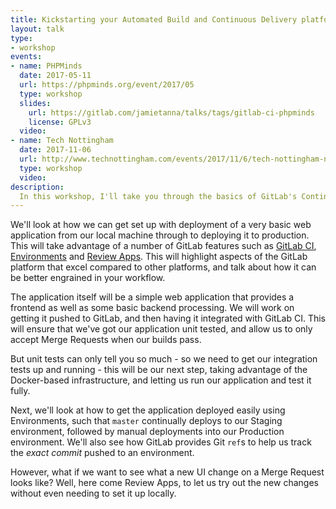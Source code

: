 ```yaml
---
title: Kickstarting your Automated Build and Continuous Delivery platform with GitLab CI
layout: talk
type:
- workshop
events:
- name: PHPMinds
  date: 2017-05-11
  url: https://phpminds.org/event/2017/05
  type: workshop
  slides:
    url: https://gitlab.com/jamietanna/talks/tags/gitlab-ci-phpminds
    license: GPLv3
  video:
- name: Tech Nottingham
  date: 2017-11-06
  url: http://www.technottingham.com/events/2017/11/6/tech-nottingham-november-2017
  type: workshop
  video:
description:
  In this workshop, I'll take you through the basics of GitLab's Continuous Integration platform, with a very simple web application. This will go through local development to production deployments in a controlled fashion, with automated builds through to deployment.
---
```


We'll look at how we can get set up with deployment of a very basic web application from our local machine through to deploying it to production. This will take advantage of a number of GitLab features such as [GitLab CI][gitlab-ci], [Environments][environments] and [Review Apps][review-apps]. This will highlight aspects of the GitLab platform that excel compared to other platforms, and talk about how it can be better engrained in your workflow.

The application itself will be a simple web application that provides a frontend as well as some basic backend processing. We will work on getting it pushed to GitLab, and then having it integrated with GitLab CI. This will ensure that we've got our application unit tested, and allow us to only accept Merge Requests when our builds pass.

But unit tests can only tell you so much - so we need to get our integration tests up and running - this will be our next step, taking advantage of the Docker-based infrastructure, and letting us run our application and test it fully.

Next, we'll look at how to get the application deployed easily using Environments, such that `master` continually deploys to our Staging environment, followed by manual deployments into our Production environment. We'll also see how GitLab provides Git `ref`s to help us track the _exact commit_ pushed to an environment.

However, what if we want to see what a new UI change on a Merge Request looks like? Well, here come Review Apps, to let us try out the new changes without even needing to set it up locally.

[gitlab-ci]: https://about.gitlab.com/gitlab-ci/
[review-apps]: https://about.gitlab.com/features/review-apps/
[environments]: https://docs.gitlab.com/ce/ci/environments.html
